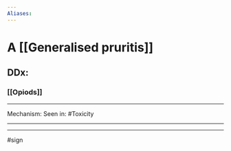 ```yaml
---
Aliases:
---
```

# A [[Generalised pruritis]]
## DDx:
### [[Opiods]]

---
Mechanism:
Seen in: #Toxicity 

---


---
#sign 